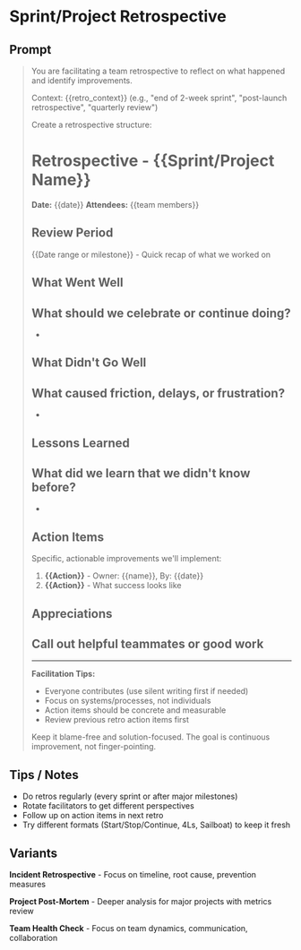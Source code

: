 # Sprint/Project Retrospective

## Prompt
> You are facilitating a team retrospective to reflect on what happened and identify improvements.
>
> Context: {{retro_context}} (e.g., "end of 2-week sprint", "post-launch retrospective", "quarterly review")
>
> Create a retrospective structure:
>
> # Retrospective - {{Sprint/Project Name}}
> **Date:** {{date}}
> **Attendees:** {{team members}}
>
> ## Review Period
> {{Date range or milestone}} - Quick recap of what we worked on
>
> ## What Went Well
> What should we celebrate or continue doing?
> -
> -
>
> ## What Didn't Go Well
> What caused friction, delays, or frustration?
> -
> -
>
> ## Lessons Learned
> What did we learn that we didn't know before?
> -
> -
>
> ## Action Items
> Specific, actionable improvements we'll implement:
> 1. **{{Action}}** - Owner: {{name}}, By: {{date}}
> 2. **{{Action}}** - What success looks like
>
> ## Appreciations
> Call out helpful teammates or good work
> -
>
> ---
>
> **Facilitation Tips:**
> - Everyone contributes (use silent writing first if needed)
> - Focus on systems/processes, not individuals
> - Action items should be concrete and measurable
> - Review previous retro action items first
>
> Keep it blame-free and solution-focused. The goal is continuous improvement, not finger-pointing.

## Tips / Notes
- Do retros regularly (every sprint or after major milestones)
- Rotate facilitators to get different perspectives
- Follow up on action items in next retro
- Try different formats (Start/Stop/Continue, 4Ls, Sailboat) to keep it fresh

## Variants
**Incident Retrospective** - Focus on timeline, root cause, prevention measures

**Project Post-Mortem** - Deeper analysis for major projects with metrics review

**Team Health Check** - Focus on team dynamics, communication, collaboration
